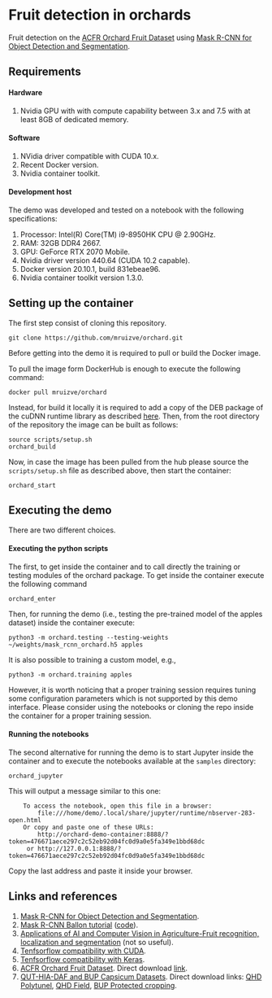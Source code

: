 # Fruit detection in orchards

Fruit detection on the [ACFR Orchard Fruit Dataset](https://data.acfr.usyd.edu.au/ag/treecrops/2016-multifruit) using [Mask R-CNN for Object Detection and Segmentation](https://github.com/matterport/Mask_RCNN).

## Requirements
#### Hardware
1. Nvidia GPU with with compute capability between 3.x and 7.5 with at least 8GB of dedicated memory.

#### Software
1. NVidia driver compatible with CUDA 10.x.
2. Recent Docker version.
3. Nvidia container toolkit.

#### Development host
The demo was developed and tested on a notebook with the following specifications:
1. Processor: Intel(R) Core(TM) i9-8950HK CPU @ 2.90GHz.
2. RAM: 32GB DDR4 2667.
3. GPU: GeForce RTX 2070 Mobile.
4. Nvidia driver version 440.64 (CUDA 10.2 capable).
5. Docker version 20.10.1, build 831ebeae96.
6. Nvidia container toolkit version 1.3.0.

## Setting up the container
The first step consist of cloning this repository.
```
git clone https://github.com/mruizve/orchard.git
```

Before getting into the demo it is required to pull or build the Docker image.

To pull the image form DockerHub is enough to execute the following command:
```
docker pull mruizve/orchard
```

Instead, for build it locally it is required to add a copy of the DEB package of the cuDNN runtime library as described [here](https://github.com/mruizve/orchard/blob/main/cudnn/README.md). Then, from the root directory of the repository the image can be built as follows:
```
source scripts/setup.sh
orchard_build
```

Now, in case the image has been pulled from the hub please source the `scripts/setup.sh` file as described above, then start the container:
```
orchard_start
```

## Executing the demo
There are two different choices.

#### Executing the python scripts
The first, to get inside the container and to call directly the training or testing modules of the orchard package. To get inside the container execute the following command
```
orchard_enter
```
Then, for running the demo (i.e., testing the pre-trained model of the apples dataset) inside the container execute:
```
python3 -m orchard.testing --testing-weights ~/weights/mask_rcnn_orchard.h5 apples
```
It is also possible to training a custom model, e.g.,
```
python3 -m orchard.training apples
```
However, it is worth noticing that a proper training session requires tuning some configuration parameters which is not supported by this demo interface. Please consider using the notebooks or cloning the repo inside the container for a proper training session.

#### Running the notebooks
The second alternative for running the demo is to start Jupyter inside the container and to execute the notebooks available at the `samples` directory:
```
orchard_jupyter
```
This will output a message similar to this one:
```
    To access the notebook, open this file in a browser:
        file:///home/demo/.local/share/jupyter/runtime/nbserver-283-open.html
    Or copy and paste one of these URLs:
        http://orchard-demo-container:8888/?token=476671aece297c2c52eb92d04fc0d9a0e5fa349e1bbd68dc
     or http://127.0.0.1:8888/?token=476671aece297c2c52eb92d04fc0d9a0e5fa349e1bbd68dc
```
Copy the last address and paste it inside your browser.

## Links and references
1. [Mask R-CNN for Object Detection and Segmentation](https://github.com/matterport/Mask_RCNN).
2. [Mask R-CNN Ballon tutorial](https://engineering.matterport.com/splash-of-color-instance-segmentation-with-mask-r-cnn-and-tensorflow-7c761e238b46) ([code](https://github.com/matterport/Mask_RCNN/tree/master/samples/balloon)).
3. [Applications of AI and Computer Vision in Agriculture-Fruit recognition, localization and segmentation](https://github.com/mjjackey/Mask_R_CNN_in_Fruit_Counting) (not so useful).
4. [Tenfsorflow compatibility with CUDA](https://www.tensorflow.org/install/source#gpu).
5. [Tenfsorflow compatibility with Keras](https://docs.floydhub.com/guides/environments/).
6. [ACFR Orchard Fruit Dataset](https://data.acfr.usyd.edu.au/ag/treecrops/2016-multifruit). Direct download [link](https://data.acfr.usyd.edu.au/ag/treecrops/2016-multifruit/acfr-multifruit-2016.zip).
7. [QUT-HIA-DAF and BUP Capsicum Datasets](https://data.researchdatafinder.qut.edu.au/dataset/qut-hia-daf-capsicum-datasets). Direct download links: [QHD Polytunel](https://data.researchdatafinder.qut.edu.au/dataset/fc42f962-29c8-4be4-8d29-f61ebe165264/resource/b168423a-8b77-4649-be9f-921f196ea608/download/qhdp2020.tar.gz), [QHD Field](https://data.researchdatafinder.qut.edu.au/dataset/fc42f962-29c8-4be4-8d29-f61ebe165264/resource/1fdca442-dca0-4fd0-8412-4231297336a9/download/qhdf2020.tar.gz), [BUP Protected cropping](https://data.researchdatafinder.qut.edu.au/dataset/fc42f962-29c8-4be4-8d29-f61ebe165264/resource/54d434de-30c0-4e01-947b-68c2ff37ae58/download/bup2020.tar.gz).
